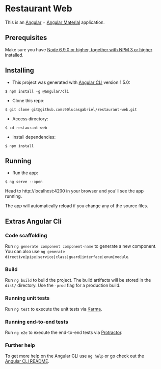 
# Restaurant Web
This is an [Angular](http://angular.io/) + [Angular Material](https://material.angular.io/) application. 

## Prerequisites
Make sure you have [Node 6.9.0 or higher, together with NPM 3 or higher](https://nodejs.org/en/) installed.


## Installing
- This project was generated with [Angular CLI](https://github.com/angular/angular-cli) version 1.5.0:
```
$ npm install -g @angular/cli
```
- Clone this repo:
```
$ git clone git@github.com:90lucasgabriel/restaurant-web.git
```
- Access directory:
```
$ cd restaurant-web
```
- Install dependencies:
```
$ npm install
```
## Running
- Run the app:
```
$ ng serve --open
```
Head to http://localhost:4200 in your browser and you'll see the app running.

The app will automatically reload if you change any of the source files.


## Extras Angular Cli
### Code scaffolding

Run `ng generate component component-name` to generate a new component. You can also use `ng generate directive|pipe|service|class|guard|interface|enum|module`.

### Build

Run `ng build` to build the project. The build artifacts will be stored in the `dist/` directory. Use the `-prod` flag for a production build.

### Running unit tests

Run `ng test` to execute the unit tests via [Karma](https://karma-runner.github.io).

### Running end-to-end tests

Run `ng e2e` to execute the end-to-end tests via [Protractor](http://www.protractortest.org/).

### Further help

To get more help on the Angular CLI use `ng help` or go check out the [Angular CLI README](https://github.com/angular/angular-cli/blob/master/README.md).
